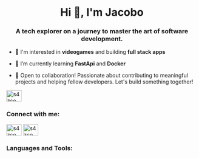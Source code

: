 <h1 align="center">Hi 👋, I'm Jacobo</h1>
<h3 align="center">A tech explorer on a journey to master the art of software development.</h3>

- 👀 I'm interested in **videogames** and building **full stack apps**

- 🌱 I’m currently learning **FastApi** and **Docker**

- 🤝 Open to collaboration! Passionate about contributing to meaningful projects and helping fellow developers. Let's build something together!

<a href="https://linkedin.com/in/s4zco" target="blank"><img align="center" src="https://img.shields.io/badge/with%20a%20logo-grey?style=for-the-badge&logo=python" alt="s4zco" height="30" width="40" /></a>

<h3 align="left">Connect with me:</h3>
<p align="left">

<a href="#" target="blank"><img align="center" src="https://cdn.jsdelivr.net/gh/devicons/devicon/icons/linkedin/linkedin-original.svg" alt="s4zco" height="30" width="40"/></a>
<a href="https://twitter.com/s4zco_Dev" target="blank"><img align="center" src="https://cdn.jsdelivr.net/gh/devicons/devicon/icons/twitter/twitter-original.svg" alt="s4zco" height="30" width="40"/></a>

<h3 align="left">Languages and Tools:</h3>
